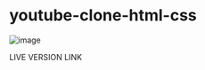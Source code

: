 # youtube-clone-html-css
![image](https://user-images.githubusercontent.com/95243996/154306708-6f9f742c-3d4e-41d8-a2a5-1cf2f82004de.png)

LIVE VERSION LINK 

